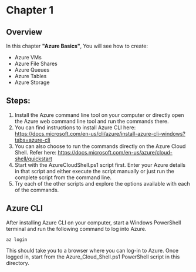 # Chapter 1

## Overview
In this chapter **"Azure Basics"**, You will see how to create: 

* Azure VMs
* Azure File Shares
* Azure Queues
* Azure Tables
* Azure Storage


## Steps:
1. Install the Azure command line tool on your computer or directly open the Azure web command line tool and run the commands there.
2. You can find instructions to install Azure CLI here: https://docs.microsoft.com/en-us/cli/azure/install-azure-cli-windows?tabs=azure-cli
3. You can also choose to run the commands directly on the Azure Cloud Shell. Refer here: https://docs.microsoft.com/en-us/azure/cloud-shell/quickstart
2. Start with the AzureCloudShell.ps1 script first. Enter your Azure details in that script and either execute the script manually or just run the complete script from the command line.
3. Try each of the other scripts and explore the options available with each of the commands.

## Azure CLI
After installing Azure CLI on your computer, start a Windows PowerShell terminal and run the following command to log into Azure.
```
az login
```
This should take you to a browser where you can log-in to Azure.
Once logged in, start from the Azure_Cloud_Shell.ps1 PowerShell script in this directory.
